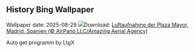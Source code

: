 ## History Bing Wallpaper
Wallpaper date: 2025-08-29
![](https://www.bing.com/th?id=OHR.PlazaMayor_DE-DE2952299555_UHD.jpg&w=1000)Download: [Luftaufnahme der Plaza Mayor, Madrid, Spanien (© AirPano LLC/Amazing Aerial Agency)](https://www.bing.com/th?id=OHR.PlazaMayor_DE-DE2952299555_UHD.jpg)

Auto get programm by LtgX
